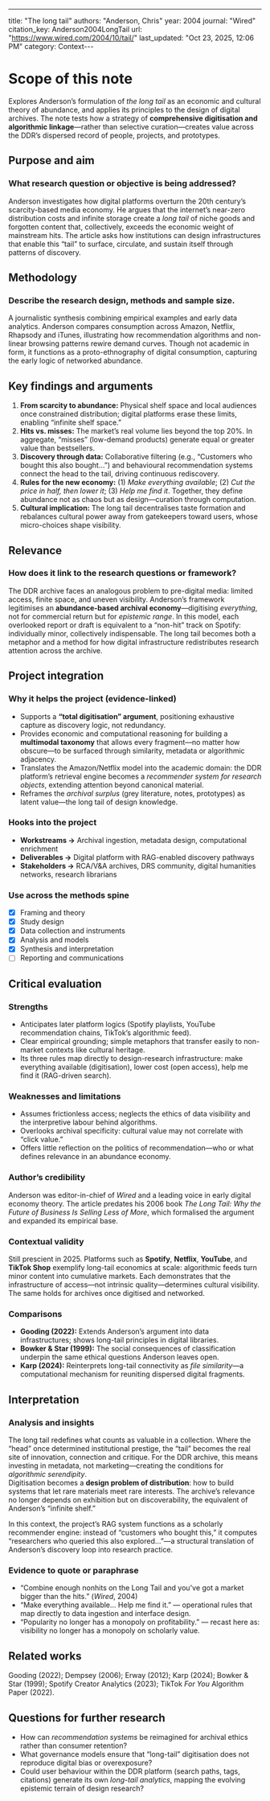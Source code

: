 ---
title: "The long tail"
authors: "Anderson, Chris"
year: 2004
journal: "Wired"
citation_key: Anderson2004LongTail
url: "https://www.wired.com/2004/10/tail/"
last_updated: "Oct 23, 2025, 12:06 PM"
category: Context---
# Scope of this note
Explores Anderson’s formulation of *the long tail* as an economic and cultural theory of abundance, and applies its principles to the design of digital archives. The note tests how a strategy of **comprehensive digitisation and algorithmic linkage**—rather than selective curation—creates value across the DDR’s dispersed record of people, projects, and prototypes.

## Purpose and aim
### What research question or objective is being addressed?
Anderson investigates how digital platforms overturn the 20th century’s scarcity-based media economy. He argues that the internet’s near-zero distribution costs and infinite storage create a *long tail* of niche goods and forgotten content that, collectively, exceeds the economic weight of mainstream hits. The article asks how institutions can design infrastructures that enable this “tail” to surface, circulate, and sustain itself through patterns of discovery.

## Methodology
### Describe the research design, methods and sample size.
A journalistic synthesis combining empirical examples and early data analytics. Anderson compares consumption across Amazon, Netflix, Rhapsody and iTunes, illustrating how recommendation algorithms and non-linear browsing patterns rewire demand curves. Though not academic in form, it functions as a proto-ethnography of digital consumption, capturing the early logic of networked abundance.

## Key findings and arguments
1. **From scarcity to abundance:** Physical shelf space and local audiences once constrained distribution; digital platforms erase these limits, enabling “infinite shelf space.”  
2. **Hits vs. misses:** The market’s real volume lies beyond the top 20%. In aggregate, “misses” (low-demand products) generate equal or greater value than bestsellers.  
3. **Discovery through data:** Collaborative filtering (e.g., “Customers who bought this also bought…”) and behavioural recommendation systems connect the head to the tail, driving continuous rediscovery.  
4. **Rules for the new economy:** (1) *Make everything available*; (2) *Cut the price in half, then lower it*; (3) *Help me find it*. Together, they define abundance not as chaos but as design—curation through computation.  
5. **Cultural implication:** The long tail decentralises taste formation and rebalances cultural power away from gatekeepers toward users, whose micro-choices shape visibility.

## Relevance
### How does it link to the research questions or framework?
The DDR archive faces an analogous problem to pre-digital media: limited access, finite space, and uneven visibility. Anderson’s framework legitimises an **abundance-based archival economy**—digitising *everything*, not for commercial return but for *epistemic range*. In this model, each overlooked report or draft is equivalent to a “non-hit” track on Spotify: individually minor, collectively indispensable. The long tail becomes both a metaphor and a method for how digital infrastructure redistributes research attention across the archive.

## Project integration
### Why it helps the project (evidence-linked)
- Supports a **“total digitisation” argument**, positioning exhaustive capture as discovery logic, not redundancy.  
- Provides economic and computational reasoning for building a **multimodal taxonomy** that allows every fragment—no matter how obscure—to be surfaced through similarity, metadata or algorithmic adjacency.  
- Translates the Amazon/Netflix model into the academic domain: the DDR platform’s retrieval engine becomes a *recommender system for research objects*, extending attention beyond canonical material.  
- Reframes the *archival surplus* (grey literature, notes, prototypes) as latent value—the long tail of design knowledge.

### Hooks into the project
- **Workstreams →** Archival ingestion, metadata design, computational enrichment  
- **Deliverables →** Digital platform with RAG-enabled discovery pathways  
- **Stakeholders →** RCA/V&A archives, DRS community, digital humanities networks, research librarians  

### Use across the methods spine
- [x] Framing and theory  
- [x] Study design  
- [x] Data collection and instruments  
- [x] Analysis and models  
- [x] Synthesis and interpretation  
- [ ] Reporting and communications  

## Critical evaluation
### Strengths
- Anticipates later platform logics (Spotify playlists, YouTube recommendation chains, TikTok’s algorithmic feed).  
- Clear empirical grounding; simple metaphors that transfer easily to non-market contexts like cultural heritage.  
- Its three rules map directly to design-research infrastructure: make everything available (digitisation), lower cost (open access), help me find it (RAG-driven search).

### Weaknesses and limitations
- Assumes frictionless access; neglects the ethics of data visibility and the interpretive labour behind algorithms.  
- Overlooks archival specificity: cultural value may not correlate with “click value.”  
- Offers little reflection on the politics of recommendation—who or what defines relevance in an abundance economy.

### Author’s credibility
Anderson was editor-in-chief of *Wired* and a leading voice in early digital economy theory. The article predates his 2006 book *The Long Tail: Why the Future of Business Is Selling Less of More*, which formalised the argument and expanded its empirical base.

### Contextual validity
Still prescient in 2025. Platforms such as **Spotify**, **Netflix**, **YouTube**, and **TikTok Shop** exemplify long-tail economics at scale: algorithmic feeds turn minor content into cumulative markets. Each demonstrates that the infrastructure of access—not intrinsic quality—determines cultural visibility. The same holds for archives once digitised and networked.

### Comparisons
- **Gooding (2022):** Extends Anderson’s argument into data infrastructures; shows long-tail principles in digital libraries.  
- **Bowker & Star (1999):** The social consequences of classification underpin the same ethical questions Anderson leaves open.  
- **Karp (2024):** Reinterprets long-tail connectivity as *file similarity*—a computational mechanism for reuniting dispersed digital fragments.

## Interpretation
### Analysis and insights
The long tail redefines what counts as valuable in a collection. Where the “head” once determined institutional prestige, the “tail” becomes the real site of innovation, connection and critique. For the DDR archive, this means investing in metadata, not marketing—creating the conditions for *algorithmic serendipity*.  
Digitisation becomes a **design problem of distribution**: how to build systems that let rare materials meet rare interests. The archive’s relevance no longer depends on exhibition but on discoverability, the equivalent of Anderson’s “infinite shelf.”  

In this context, the project’s RAG system functions as a scholarly recommender engine: instead of “customers who bought this,” it computes “researchers who queried this also explored…”—a structural translation of Anderson’s discovery loop into research practice.  

### Evidence to quote or paraphrase
- “Combine enough nonhits on the Long Tail and you've got a market bigger than the hits.” (*Wired*, 2004)  
- “Make everything available… Help me find it.” — operational rules that map directly to data ingestion and interface design.  
- “Popularity no longer has a monopoly on profitability.” — recast here as: visibility no longer has a monopoly on scholarly value.

## Related works
Gooding (2022); Dempsey (2006); Erway (2012); Karp (2024); Bowker & Star (1999); Spotify Creator Analytics (2023); TikTok *For You* Algorithm Paper (2022).

## Questions for further research
- How can *recommendation systems* be reimagined for archival ethics rather than consumer retention?  
- What governance models ensure that “long-tail” digitisation does not reproduce digital bias or overexposure?  
- Could user behaviour within the DDR platform (search paths, tags, citations) generate its own *long-tail analytics*, mapping the evolving epistemic terrain of design research?